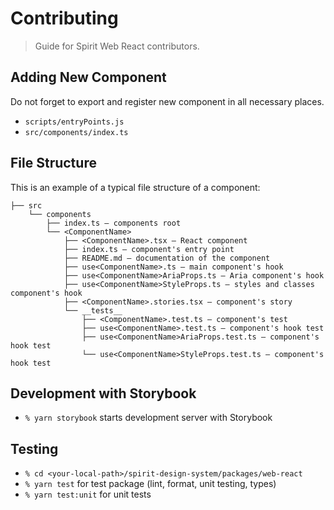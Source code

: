 # Contributing

> Guide for Spirit Web React contributors.

## Adding New Component

Do not forget to export and register new component in all necessary places.

- `scripts/entryPoints.js`
- `src/components/index.ts`

## File Structure

This is an example of a typical file structure of a component:

```text
├── src
    └── components
        ├── index.ts — components root
        └── <ComponentName>
            ├── <ComponentName>.tsx — React component
            ├── index.ts — component's entry point
            ├── README.md — documentation of the component
            ├── use<ComponentName>.ts — main component's hook
            ├── use<ComponentName>AriaProps.ts — Aria component's hook
            ├── use<ComponentName>StyleProps.ts — styles and classes component's hook
            ├── <ComponentName>.stories.tsx — component's story
            └── __tests__
                ├── <ComponentName>.test.ts — component's test
                ├── use<ComponentName>.test.ts — component's hook test
                ├── use<ComponentName>AriaProps.test.ts — component's hook test
                └── use<ComponentName>StyleProps.test.ts — component's hook test
```

## Development with Storybook

- `% yarn storybook` starts development server with Storybook

## Testing

- `% cd <your-local-path>/spirit-design-system/packages/web-react`
- `% yarn test` for test package (lint, format, unit testing, types)
- `% yarn test:unit` for unit tests
